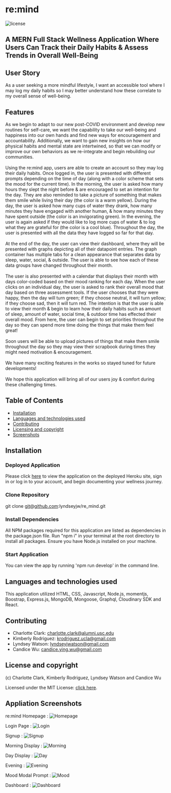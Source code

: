 # re:mind

![license](https://img.shields.io/badge/license-MIT-blue.svg)

## A MERN Full Stack Wellness Application Where Users Can Track their Daily Habits & Assess Trends in Overall Well-Being

## User Story

As a user seeking a more mindful lifestyle, I want an accessible tool where I may log my daily habits so I may better understand how these correlate to my overall sense of well-being.

## Features

As we begin to adapt to our new post-COVID environment and develop new routines for self-care, we want the capability to take our well-being and happiness into our own hands and find new ways for encouragement and accountability. Additionally, we want to gain new insights on how our physical habits and mental state are intertwined, so that we can modify or improve our own behaviors as we re-integrate and begin rebuilding our communities.<br/>
<br/>
Using the re:mind app, users are able to create an account so they may log their daily habits. Once logged in, the user is presented with different prompts depending on the time of day (along with a color scheme that sets the mood for the current time). In the morning, the user is asked how many hours they slept the night before & are encouraged to set an intention for the day. They are also reminded to take a picture of something that makes them smile while living their day (the color is a warm yellow). During the day, the user is asked how many cups of water they drank, how many minutes they have engaged with another human, & how many minutes they have spent outside (the color is an invigorating green). In the evening, the user is again asked if they would like to log more cups of water & to log what they are grateful for (the color is a cool blue). Throughout the day, the user is presented with all the data they have logged so far for that day.<br/>
<br/>
At the end of the day, the user can view their dashboard, where they will be presented with graphs depicting all of their datapoint entries. The graph container has multiple tabs for a clean appearance that separates data by sleep, water, social, & outside. The user is able to see how each of these data groups have changed throughout their month.</br>
<br/>
The user is also presented with a calendar that displays their month with days color-coded based on their mood ranking for each day. When the user clicks on an individual day, the user is asked to rank their overall mood that day based on three assessment tools. If the user chooses that they were happy, then the day will turn green; if they choose neutral, it will turn yellow; if they choose sad, then it will turn red. The intention is that the user is able to view their month & begin to learn how their daily habits such as amount of sleep, amount of water, social time, & outdoor time has effected their overall mood. From here, the user can begin to set priorities throughout the day so they can spend more time doing the things that make them feel great!<br/>
<br/>
Soon users will be able to upload pictures of things that make them smile throughout the day so they may view their scrapbook during times they might need motivation & encouragement.</br>
</br>
We have many exciting features in the works so stayed tuned for future developments!</br>
<br/>
We hope this application will bring all of our users joy & comfort during these challenging times.

## Table of Contents
  - [Installation](#installation)
  - [Languages and technologies used](#languages-and-technologies-used)
  - [Contributing](#contributing)
  - [Licensing and copyright](#licensing-and-copyright)
  - [Screenshots](#application-screenshots)

## Installation

### Deployed Application

Please click [here](https://re-mind-app.herokuapp.com/) to view the application on the deployed Heroku site, sign in or log in to your account, and begin documenting your wellness journey.

### Clone Repository

git clone git@github.com:lyndseyjw/re_mind.git

### Install Dependencies

All NPM packages required for this application are listed as dependencies in the package.json file. Run "npm i" in your terminal at the root directory to install all packages. Ensure you have Node.js installed on your machine.

### Start Application

You can view the app by running 'npm run develop' in the command line.

## Languages and technologies used
This application utilized HTML, CSS, Javascript, Node.js, momentjs, Boostrap, Express.js, MongoDB, Mongoose, Graphql, Cloudinary SDK and React.

## Contributing
- Charlotte Clark: <charlotte.clark@alumni.usc.edu>
- Kimberly Rodriguez: <krodriguez.ucla@gmail.com>
- Lyndsey Watson: <lyndseyjwatson@gmail.com>
- Candice Wu: <candice.ying.wu@gmail.com>

## License and copyright
(c) Charlotte Clark, Kimberly Rodriguez, Lyndsey Watson and Candice Wu 

Licensed under the MIT License: [click here](license).

## Appliation Screenshots

re:mind Homepage :
![Homepage](./assets/homepage.png)


Login Page :
![Login](./assets/login.png)


Signup :
![Signup](./assets/signup.png)


Morning Display :
![Morning](./assets/morning.png)


Day Display :
![Day](./assets/day.png)


Evening :
![Evening](./assets/evening.png)


Mood Modal Prompt :
![Mood](./assets/mood.png)


Dashboard :
![Dashboard](./assets/dashboard.png)
